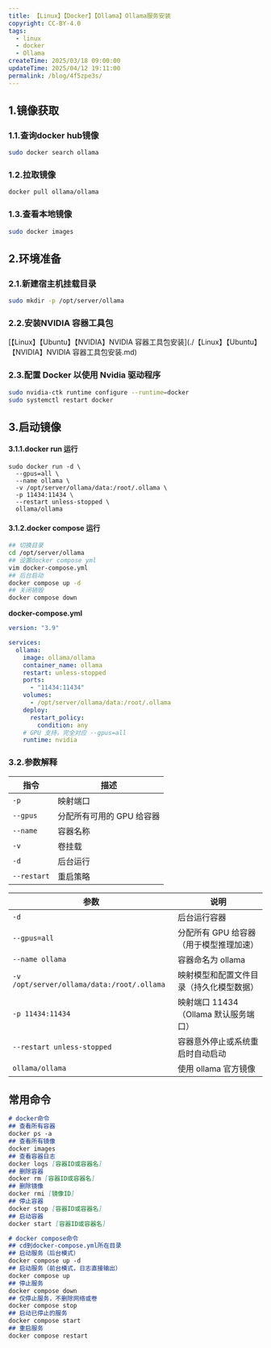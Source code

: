 ```yaml
---
title: 【Linux】【Docker】【Ollama】Ollama服务安装
copyright: CC-BY-4.0
tags:
  - linux
  - docker
  - Ollama
createTime: 2025/03/18 09:00:00
updateTime: 2025/04/12 19:11:00
permalink: /blog/4f5zpe3s/
---
```

## 1.镜像获取

### 1.1.查询docker hub镜像

```bash
sudo docker search ollama
```

### 1.2.拉取镜像

```bash
docker pull ollama/ollama
```

### 1.3.查看本地镜像

```bash
sudo docker images
```

## 2.环境准备

### 2.1.新建宿主机挂载目录

```bash
sudo mkdir -p /opt/server/ollama
```

### 2.2.安装NVIDIA 容器工具包

[【Linux】【Ubuntu】【NVIDIA】NVIDIA 容器工具包安装](./【Linux】【Ubuntu】【NVIDIA】NVIDIA 容器工具包安装.md)

### 2.3.配置 Docker 以使用 Nvidia 驱动程序

```bash
sudo nvidia-ctk runtime configure --runtime=docker
sudo systemctl restart docker
```

## 3.启动镜像

#### 3.1.1.docker run 运行

```shell
sudo docker run -d \
  --gpus=all \
  --name ollama \
  -v /opt/server/ollama/data:/root/.ollama \
  -p 11434:11434 \
  --restart unless-stopped \
  ollama/ollama
```

#### 3.1.2.docker compose 运行

```bash
## 切换目录
cd /opt/server/ollama
## 设置docker compose yml
vim docker-compose.yml
## 后台启动
docker compose up -d
## 关闭销毁
docker compose down
```

**docker-compose.yml**

```yaml
version: "3.9"

services:
  ollama:
    image: ollama/ollama
    container_name: ollama
    restart: unless-stopped
    ports:
      - "11434:11434"
    volumes:
      - /opt/server/ollama/data:/root/.ollama
    deploy:
      restart_policy:
        condition: any
    # GPU 支持，完全对应 --gpus=all
    runtime: nvidia
```

### 3.2.参数解释

| 指令        | 描述                      |
| ----------- | ------------------------- |
| `-p`        | 映射端口                  |
| `--gpus`    | 分配所有可用的 GPU 给容器 |
| `--name`    | 容器名称                  |
| `-v`        | 卷挂载                    |
| `-d`        | 后台运行                  |
| `--restart` | 重启策略                  |

| 参数                                       | 说明                                     |
| ------------------------------------------ | ---------------------------------------- |
| `-d`                                       | 后台运行容器                             |
| `--gpus=all`                               | 分配所有 GPU 给容器（用于模型推理加速）  |
| `--name ollama`                            | 容器命名为 ollama                        |
| `-v /opt/server/ollama/data:/root/.ollama` | 映射模型和配置文件目录（持久化模型数据） |
| `-p 11434:11434`                           | 映射端口 11434（Ollama 默认服务端口）    |
| `--restart unless-stopped`                 | 容器意外停止或系统重启时自动启动         |
| `ollama/ollama`                            | 使用 ollama 官方镜像                     |

## 常用命令

```markdown
# docker命令
## 查看所有容器
docker ps -a
## 查看所有镜像
docker images
## 查看容器日志
docker logs [容器ID或容器名]
## 删除容器
docker rm [容器ID或容器名]
## 删除镜像
docker rmi [镜像ID]
## 停止容器
docker stop [容器ID或容器名]
## 启动容器
docker start [容器ID或容器名]

# docker compose命令
## cd到docker-compose.yml所在目录
## 启动服务（后台模式）
docker compose up -d
## 启动服务（前台模式，日志直接输出）
docker compose up
## 停止服务
docker compose down
## 仅停止服务，不删除网络或卷
docker compose stop
## 启动已停止的服务
docker compose start
## 重启服务
docker compose restart
```